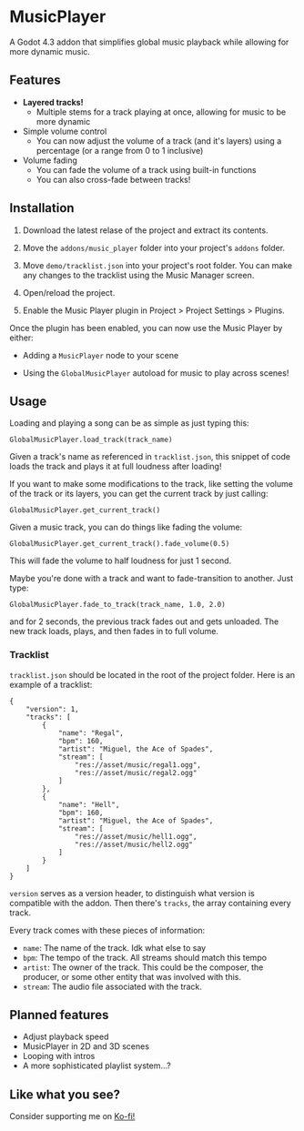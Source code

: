 # MusicPlayer

A Godot 4.3 addon that simplifies global music playback while allowing for more dynamic music.

## Features

- **Layered tracks!**
  - Multiple stems for a track playing at once, allowing for music to be more dynamic
- Simple volume control
  - You can now adjust the volume of a track (and it's layers) using a percentage (or a range from 0 to 1 inclusive)
- Volume fading
  - You can fade the volume of a track using built-in functions
  - You can also cross-fade between tracks!

## Installation

1. Download the latest relase of the project and extract its contents.

2. Move the `addons/music_player` folder into your project's `addons` folder.

3. Move `demo/tracklist.json` into your project's root folder. You can make any changes to the tracklist using the Music Manager screen.

4. Open/reload the project.

5. Enable the Music Player plugin in Project > Project Settings > Plugins.

Once the plugin has been enabled, you can now use the Music Player by either:

- Adding a `MusicPlayer` node to your scene

- Using the `GlobalMusicPlayer` autoload for music to play across scenes!

## Usage

Loading and playing a song can be as simple as just typing this:

    GlobalMusicPlayer.load_track(track_name)

Given a track's name as referenced in `tracklist.json`, this snippet of code loads the track and plays it at full loudness after loading!

If you want to make some modifications to the track, like setting the volume of the track or its layers, you can get the current track by just calling:

    GlobalMusicPlayer.get_current_track()

Given a music track, you can do things like fading the volume:

    GlobalMusicPlayer.get_current_track().fade_volume(0.5)

This will fade the volume to half loudness for just 1 second.

Maybe you're done with a track and want to fade-transition to another. Just type:

    GlobalMusicPlayer.fade_to_track(track_name, 1.0, 2.0)

and for 2 seconds, the previous track fades out and gets unloaded. The new track loads, plays, and then fades in to full volume.

### Tracklist

`tracklist.json` should be located in the root of the project folder. Here is an example of a tracklist:

    {
        "version": 1,
        "tracks": [
            {
                "name": "Regal",
                "bpm": 160,
                "artist": "Miguel, the Ace of Spades",
                "stream": [
                    "res://asset/music/regal1.ogg",
                    "res://asset/music/regal2.ogg"
                ]
            },
            {
                "name": "Hell",
                "bpm": 160,
                "artist": "Miguel, the Ace of Spades",
                "stream": [
                    "res://asset/music/hell1.ogg",
                    "res://asset/music/hell2.ogg"
                ]
            }
        ]
    }

`version` serves as a version header, to distinguish what version is compatible with the addon. Then there's `tracks`, the array containing every track.

Every track comes with these pieces of information:

- `name`: The name of the track. Idk what else to say
- `bpm`: The tempo of the track. All streams should match this tempo
- `artist`: The owner of the track. This could be the composer, the producer, or some other entity that was involved with this.
- `stream`: The audio file associated with the track.

## Planned features

- Adjust playback speed
- MusicPlayer in 2D and 3D scenes
- Looping with intros
- A more sophisticated playlist system...?

## Like what you see?

Consider supporting me on [Ko-fi!](https://ko-fi.com/miguelisreal2401)
